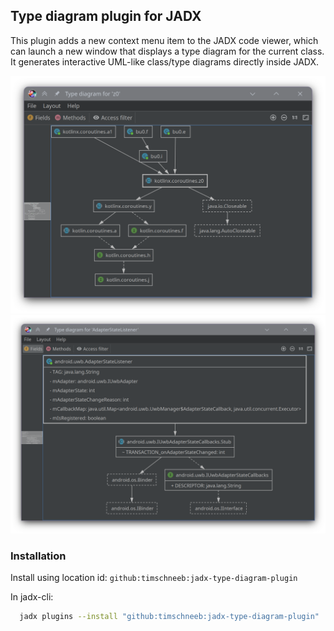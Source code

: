 
## Type diagram plugin for JADX

This plugin adds a new context menu item to the JADX code viewer, which can launch a new window that displays a type diagram for the current class.
It generates interactive UML-like class/type diagrams directly inside JADX.

![Screenshot](screenshots/2.png)
![Screenshot](screenshots/1.png)

### Installation

Install using location id: `github:timschneeb:jadx-type-diagram-plugin`

In jadx-cli:
```bash
  jadx plugins --install "github:timschneeb:jadx-type-diagram-plugin"
```
